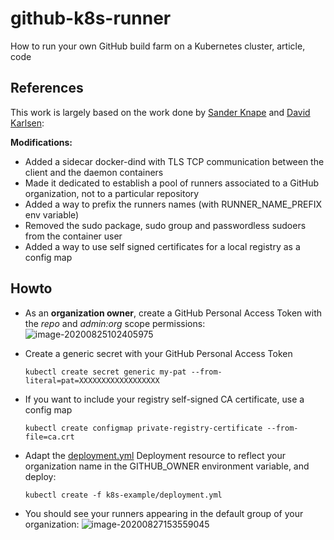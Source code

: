 # github-k8s-runner
How to run your own GitHub build farm on a Kubernetes cluster, article, code

## References

This work is largely based on the work done by [Sander Knape](https://sanderknape.com/2020/03/self-hosted-github-actions-runner-kubernetes/) and [David Karlsen](https://github.com/evryfs/github-actions-runner-operator/):

**Modifications:**
- Added a sidecar docker-dind with TLS TCP communication between the client and the daemon containers
- Made it dedicated to establish a pool of runners associated to a GitHub organization, not to a particular repository
- Added a way to prefix the runners names (with RUNNER_NAME_PREFIX env variable)
- Removed the sudo package, sudo group and passwordless sudoers from the container user
- Added a way to use self signed certificates for a local registry as a config map

## Howto

- As an **organization owner**, create a GitHub Personal Access Token with the *repo* and *admin:org* scope permissions:
![image-20200825102405975](img/image-20200825102405975.png)

- Create a generic secret with your GitHub Personal Access Token
  ``` shell
  kubectl create secret generic my-pat --from-literal=pat=XXXXXXXXXXXXXXXXXX
  ```

- If you want to include your registry self-signed CA certificate, use a config map
  ``` shell
  kubectl create configmap private-registry-certificate --from-file=ca.crt
  ```
- Adapt the [deployment.yml](./k8s-example/deployment.yml) Deployment resource to reflect your organization name in the GITHUB_OWNER environment variable, and deploy:
  ``` shell
  kubectl create -f k8s-example/deployment.yml
  ```
- You should see your runners appearing in the default group of your organization:
  ![image-20200827153559045](img/image-20200827153559045.png)
